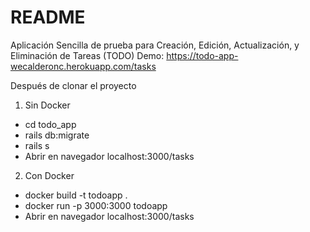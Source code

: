 # README

Aplicación Sencilla de prueba para Creación, Edición, Actualización, y Eliminación de Tareas (TODO)
Demo: https://todo-app-wecalderonc.herokuapp.com/tasks

Después de clonar el proyecto

1. Sin Docker
  * cd todo_app
  * rails db:migrate
  * rails s
  * Abrir en navegador localhost:3000/tasks

2. Con Docker
  * docker build -t todoapp .
  * docker run -p 3000:3000 todoapp
  * Abrir en navegador localhost:3000/tasks





